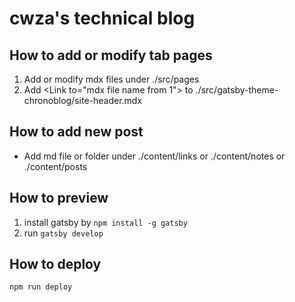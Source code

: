 # cwza's technical blog



## How to add or modify tab pages
1. Add or modify mdx files under ./src/pages
2. Add \<Link to="mdx file name from 1"> to ./src/gatsby-theme-chronoblog/site-header.mdx 

## How to add new post
* Add md file or folder under ./content/links or ./content/notes or ./content/posts

## How to preview
1. install gatsby by `npm install -g gatsby`
2. run `gatsby develop`

## How to deploy
`npm run deploy`